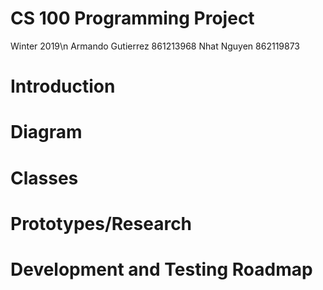 # CS 100 Programming Project
Winter 2019\n
Armando Gutierrez 861213968
Nhat Nguyen 862119873

# Introduction

# Diagram

# Classes

# Prototypes/Research

# Development and Testing Roadmap
